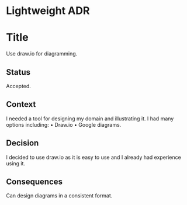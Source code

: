 # Lightweight ADR

# Title
Use draw.io for diagramming.

## Status
Accepted.

## Context
I needed a tool for designing my domain and illustrating it.
I had many options including:
•	Draw.io
•	Google diagrams.

## Decision
I decided to use draw.io as it is easy to use and I already had experience using it. 

## Consequences
Can design diagrams in a consistent format.
